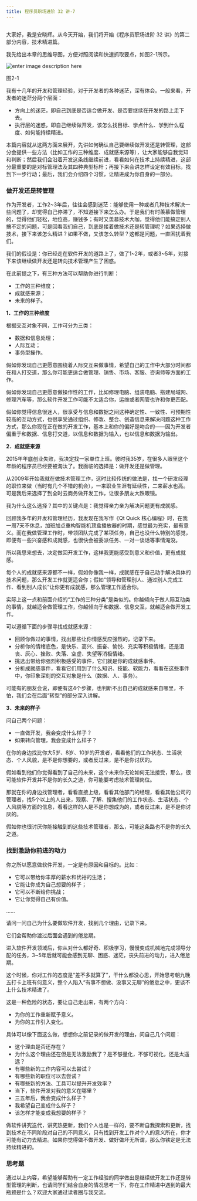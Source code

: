 ```yaml
---
title: 程序员职场进阶 32 讲-7
---
```

<article id="topicContainer" class="column_content"><h2 class="topic_title"></h2><div><p>大家好，我是安晓辉。从今天开始，我们将开始《程序员职场进阶 32 讲》的第二部分内容，技术精进篇。</p>
<p>我先给出本章的思维导图，方便对照阅读和快速抓取要点，如图2-1所示。</p>
<p><img src="http://images.gitbook.cn/5a8ba9c0-e63f-11e7-90e6-7d6fd5e64f05" alt="enter image description here" /></p>
<p>图2-1</p>
<p>我有十几年的开发和管理经验，对于开发者的各种迷茫，深有体会。一般来看，开发者的迷茫分两个层面：</p>
<ul>
<li>方向上的迷茫，即自己到底是否适合做开发、是否要继续在开发的路上走下去。</li>
<li>执行层的迷惑，即自己继续做开发，该怎么找目标、学点什么、学到什么程度、如何能持续精进。</li>
</ul>
<p>本篇内容就从这两方面来展开，先讲如何确认自己要继续做开发还是转管理，这部分会提供一些方法（比如工作的三种维度、成就感来源等），让大家能够自我觉知和判断；然后我们会沿着开发这条线继续前进，看看如何在技术上持续精进，这部分最重要的是对标管理法及其四种典型标杆；再接下来会讲怎样设定有效目标，找到下一步行动；最后，我们会介绍四个习惯，让精进成为你自身的一部分。</p>
<h3 id="">做开发还是转管理</h3>
<p>作为开发者，工作2~3年后，往往会感到迷茫：能够使用一种或者几种技术解决一些问题了，却觉得自己停滞了，不知道接下来怎么办。于是我们有时羡慕做管理的，觉得他们轻松，地位高，赚钱多；有时又羡慕技术大咖，觉得他们能搞定别人搞不定的问题，可是回看我们自己，到底是接着做技术还是转管理呢？如果选择做技术，接下来该怎么精进？如果不做，又该怎么转型？这都是问题，一直困扰着我们。</p>
<p>我们的假设是：你已经走在软件开发的道路上了，做了1~2年，或者3~5年，对接下来该继续做开发还是转向技术管理产生了困惑。</p>
<p>在此前提之下，有三种方法可以帮助你进行判断：</p>
<ul>
<li>工作的三种维度；</li>
<li>成就感来源；</li>
<li>未来的样子。</li>
</ul>
<p><strong>1．工作的三种维度</strong></p>
<p>根据交互对象不同，工作可分为三类：</p>
<ul>
<li>数据和信息处理；</li>
<li>人际互动；</li>
<li>事务型操作。</li>
</ul>
<p>假如你发现自己更愿意围绕着人际交互来做事情，希望自己的工作中大部分时间都在和人打交道，那么你可能更适合做管理、销售、市场、客服、咨询师等方面的工作。</p>
<p>假如你发现自己更愿意做操作性的工作，比如修理电脑、组装电脑、搭建局域网、修理汽车等，那么软件开发工作可能不太适合你，运维或者网管也许和你更匹配。</p>
<p>假如你觉得信息很迷人，很享受与信息和数据之间这种确定性、一致性、可预期性较高的互动方式，也很享受通过组织、修改、整合、创造信息来解决问题这种工作方式，那么你现在正在做的开发工作，基本上和你的偏好是吻合的——因为开发者偏重于和数据、信息打交道，以信息和数据为输入，也以信息和数据为输出。</p>
<p><strong>2．成就感来源</strong></p>
<p>2015年年底创业失败，我决定找一家单位上班。彼时我35岁，在很多人眼里这个年龄的程序员已经要被淘汰了。我面临的选择是：做开发还是做管理。</p>
<p>从2009年开始我就在做技术管理工作，这时比较传统的做法是，找一个研发经理的职位来做（当时有几个不错的机会），一来职业生涯有延续性，二来薪水也高。可是我后来选择了到全时云商务做开发工作，让很多朋友大跌眼镜。</p>
<p>我为什么这么选择？其中的关键点是：我觉得亲力亲为解决问题更有成就感。</p>
<p>回顾我多年的开发和管理经历，我发现在我写作《Qt Quick 核心编程》时，在我一周7天不休息，加班加点重构智能机顶盒播放器的时期，感觉最为充实，最有意义。而在我做管理工作时，带领团队完成了某项任务，自己也没什么特别的感觉，即便有一些兴奋感和成就感，也很快会被委派任务、一对一谈话等事情淹没。</p>
<p>所以我思来想去，决定做回开发工作，这样我更能感受到意义和价值，更有成就感。</p>
<p>每个人的成就感来源都不一样，假如你像我一样，成就感在于自己动手解决具体的技术问题，那么开发工作就更适合你；假如“领导和管理别人、通过别人完成工作、看到别人成长”让你更有成就感，那么管理工作适合你。</p>
<p>实际上这一点和前面介绍的“工作的三种分类”是类似的。你越倾向于做人际互动类的事情，就越适合做管理工作，你越倾向于和数据、信息交互，就越适合做开发工作。</p>
<p>可以遵循下面的步骤寻找成就感来源：</p>
<ul>
<li>回顾你做过的事情，找出那些让你情感反应强烈的，记录下来。</li>
<li>分析你的情绪底色，是快乐、高兴、振奋、愉悦、充实等积极情绪，还是沮丧、灰心、挫败、失落、空虚、失望等消极情绪。</li>
<li>挑选出带给你强烈积极感受的事件，它们就是你的成就感事件。</li>
<li>分析成就感事件，看看它们用到了什么知识、技能、软能力，看看在这些事件中，你印象深刻的交互对象是什么（数据、人、事务）。</li>
</ul>
<p>可能有的朋友会说，即便有这4个步骤，也判断不出自己的成就感来自哪里，不怕，我们会在后面“转型”的部分深入讲解。</p>
<p><strong>3．未来的样子</strong></p>
<p>问自己两个问题：</p>
<ul>
<li>一直做开发，我会变成什么样子？</li>
<li>如果转向管理，我会变成什么样子？</li>
</ul>
<p>在你的身边找比你大5岁、8岁、10岁的开发者，看看他们的工作状态、生活状态、个人风貌，是不是你想要的，或者反过来，是不是你讨厌的。</p>
<p>假如看到他们你觉得看到了自己的未来，这个未来你无论如何无法接受，那么，很可能软件开发并不是你的长久之道，你可能要考虑技术管理岗位。</p>
<p>那就在你的身边找管理者，看看直接上级，看看其他部门的经理，看看其他公司的管理者，找5个以上的人出来，观察、了解、搜集他们的工作状态、生活状态、个人风貌等方面的信息，看看这样的人是不是你想成为的，或者反过来，是不是你讨厌的。</p>
<p>假如你也很讨厌你能接触到的这些技术管理者，那么，可能这条路也不是你的长久之道。</p>
<h3 id="-1">找到激励你前进的动力</h3>
<p>你之所以愿意做软件开发，一定是有原因和目标的。比如：</p>
<ul>
<li>它可以带给你丰厚的薪水和优裕的生活；</li>
<li>它能让你成为自己想要的样子；</li>
<li>它可以不断给你挑战；</li>
<li>它让你觉得自己有价值。</li>
</ul>
<p>……</p>
<p>请问一问自己为什么要做软件开发，找到几个理由，记录下来。</p>
<p>它们会帮助你渡过后面会遇到的倦怠期。</p>
<p>进入软件开发领域后，你从对什么都好奇、积极学习，慢慢变成机械地完成领导分配的任务，3~5年后就可能会感到无聊、困惑、迷茫，丧失前进的动力，进入倦怠期。</p>
<p>这个时候，你对工作的态度是“差不多就算了”，干什么都没心思，开始思考朝九晚五打卡上班有何意义，整个人陷入“有事不想做、没事又无聊”的倦怠之中，更谈不上什么技术精进了。</p>
<p>这是一种危险的状态，要让自己走出来，有两个方向：</p>
<ul>
<li>为你的工作重新赋予意义。</li>
<li>为你的工作引入变化。</li>
</ul>
<p>具体可以像下面这么做，想想你之前记录的做开发的理由，问自己几个问题：</p>
<ul>
<li>这个理由是否还存在？</li>
<li>为什么这个理由还在但是无法激励我了？是不够量化，不够可视化，还是太遥远？</li>
<li>有哪些新的工作内容可以去尝试？</li>
<li>有哪些新的职位可以去尝试？</li>
<li>有哪些新的方法、工具可以提升开发效率？</li>
<li>当下，软件开发对我的意义在哪里？</li>
<li>三五年后，我会变成什么样子？</li>
<li>我希望自己变成什么样子？</li>
<li>该怎样才能变成我想要的样子？</li>
</ul>
<p>做软件讲究迭代，讲究热更新，我们个人也是一样的，要不断自我探索和更新，找到技术在不同阶段对自己的不同意义，只有找到开发工作对个人的意义所在，你才可能有动力去精进。如果你觉得做不做开发、做好做坏无所谓，那么你铁定是无法持续精进的。</p>
<h3 id="-2">思考题</h3>
<p>通过以上内容，希望能够帮助有一定工作经验的同学做出是继续做开发工作还是转型管理的判断，也请同学们结合自身的情况思考一下，你在工作精进中遇到的最大瓶颈是什么？欢迎大家通过读者圈与我交流。</p></div></article>